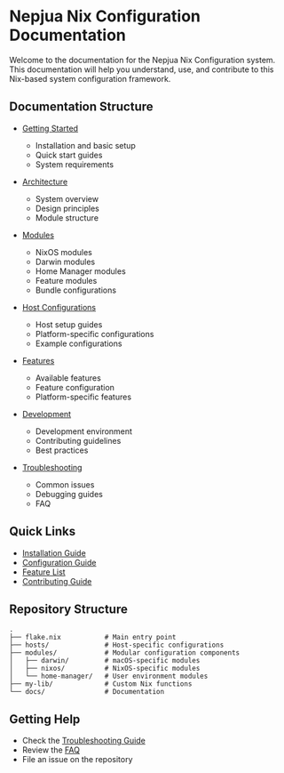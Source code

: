 # Nepjua Nix Configuration Documentation

Welcome to the documentation for the Nepjua Nix Configuration system. This
documentation will help you understand, use, and contribute to this Nix-based
system configuration framework.

## Documentation Structure

- [Getting Started](./getting-started/README.md)
  - Installation and basic setup
  - Quick start guides
  - System requirements

- [Architecture](./architecture/README.md)
  - System overview
  - Design principles
  - Module structure

- [Modules](./modules/README.md)
  - NixOS modules
  - Darwin modules
  - Home Manager modules
  - Feature modules
  - Bundle configurations

- [Host Configurations](./hosts/README.md)
  - Host setup guides
  - Platform-specific configurations
  - Example configurations

- [Features](./features/README.md)
  - Available features
  - Feature configuration
  - Platform-specific features

- [Development](./development/README.md)
  - Development environment
  - Contributing guidelines
  - Best practices

- [Troubleshooting](./troubleshooting/README.md)
  - Common issues
  - Debugging guides
  - FAQ

## Quick Links

- [Installation Guide](./getting-started/installation.md)
- [Configuration Guide](./getting-started/configuration.md)
- [Feature List](./features/available-features.md)
- [Contributing Guide](./development/contributing.md)

## Repository Structure

```
.
├── flake.nix           # Main entry point
├── hosts/              # Host-specific configurations
├── modules/            # Modular configuration components
│   ├── darwin/         # macOS-specific modules
│   ├── nixos/          # NixOS-specific modules
│   └── home-manager/   # User environment modules
├── my-lib/             # Custom Nix functions
└── docs/               # Documentation
```

## Getting Help

- Check the [Troubleshooting Guide](./troubleshooting/README.md)
- Review the [FAQ](./troubleshooting/faq.md)
- File an issue on the repository
